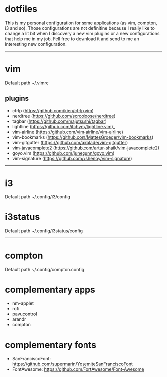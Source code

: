 # dotfiles
This is my personal configuration for some applications (as vim, compton, i3
and so). Those configurations are not definitine because I really like to 
change a lit bit when I discovery a new vim plugins or a new configurations that help me in my job. 
Fell free to download it and send to me an interesting new configuration.

---

# vim
Default path ~/.vimrc

## plugins
- ctrlp (https://github.com/kien/ctrlp.vim)
- nerdtree (https://github.com/scrooloose/nerdtree)
- tagbar (https://github.com/majutsushi/tagbar)
- lightline (https://github.com/itchyny/lightline.vim)_
- vim-airline (https://github.com/vim-airline/vim-airline)
- vim-bookmarks (https://github.com/MattesGroeger/vim-bookmarks)
- vim-gitgutter (https://github.com/airblade/vim-gitgutter)
- vim-javacomplete2 (https://github.com/artur-shaik/vim-javacomplete2)
- goyo.vim (https://github.com/junegunn/goyo.vim)
- vim-signature (https://github.com/kshenoy/vim-signature)

---

# i3
Default path ~/.config/i3/config

# i3status

Default path ~/.config/i3status/config

---

# compton
Default path ~/.config/compton.config

# complementary apps
- nm-applet
- rofi
- pavucontrol
- arandr
- compton

# complementary fonts
- SanFranciscoFont: https://github.com/supermarin/YosemiteSanFranciscoFont
- FontAwesome: https://github.com/FortAwesome/Font-Awesome
